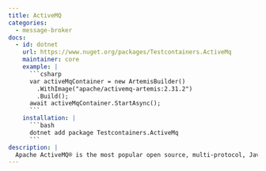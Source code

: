 ```yaml
---
title: ActiveMQ
categories:
  - message-broker
docs:
  - id: dotnet
    url: https://www.nuget.org/packages/Testcontainers.ActiveMq
    maintainer: core
    example: |
      ```csharp
      var activeMqContainer = new ArtemisBuilder()
        .WithImage("apache/activemq-artemis:2.31.2")
        .Build();
      await activeMqContainer.StartAsync();
      ```
    installation: |
      ```bash
      dotnet add package Testcontainers.ActiveMq
      ```
description: |
  Apache ActiveMQ® is the most popular open source, multi-protocol, Java-based message broker. It supports industry standard protocols so users get the benefits of client choices across a broad range of languages and platforms. Connect from clients written in JavaScript, C, C++, Python, .Net, and more. Integrate your multi-platform applications using the ubiquitous AMQP protocol. Exchange messages between your web applications using STOMP over websockets. Manage your IoT devices using MQTT. Support your existing JMS infrastructure and beyond. ActiveMQ offers the power and flexibility to support any messaging use-case.
---
```

